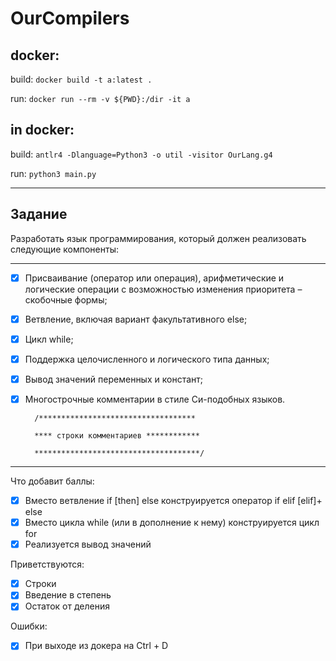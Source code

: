 # OurCompilers
## docker:
build:
```docker build -t a:latest .```

run:
```docker run --rm -v ${PWD}:/dir -it a```

## in docker:
build: 
```antlr4 -Dlanguage=Python3 -o util -visitor OurLang.g4```

run: 
```python3 main.py```

---
## Задание
Разработать язык программирования, который должен реализовать следующие компоненты:

---
-[x] Присваивание (оператор или операция), арифметические и логические операции с возможностью изменения приоритета – скобочные формы;
-[x] Ветвление, включая вариант факультативного else;
-[x] Цикл while;
-[x] Поддержка целочисленного и логического типа данных;
-[x] Вывод значений переменных и констант;
-[x] Многострочные комментарии в стиле Си-подобных языков.

        /***********************************
        
        **** строки комментариев ************
        
        *************************************/

---
Что добавит баллы:
-[x] Вместо ветвление if [then] else конструируется оператор if elif [elif]+ else
-[x] Вместо цикла while (или в дополнение к нему) конструируется цикл for
-[x] Реализуется вывод значений

Приветствуются:
- [x] Строки
- [x] Введение в степень
- [x] Остаток от деления

Ошибки:
- [x] При выходе из докера на Ctrl + D
